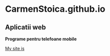 # CarmenStoica.github.io

## Aplicatii web 

**Programe pentru telefoane mobile**

[My site is](https://CarmenStoica.github.io)
